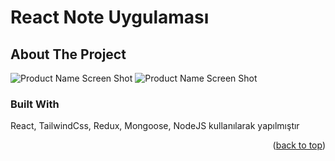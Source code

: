 
# React Note  Uygulaması



<!-- ABOUT THE PROJECT -->
## About The Project

![Product Name Screen Shot]([https://github.com/ZiyaOzgul/React-Weather-App/blob/master/client/img/note-2.png](https://github.com/ZiyaOzgul/Note-app-MongoDb/blob/main/client/src/img/note-2.png))
![Product Name Screen Shot]([https://github.com/ZiyaOzgul/React-Weather-App/blob/master/client/img/note.png](https://github.com/ZiyaOzgul/Note-app-MongoDb/blob/main/client/src/img/note.png))



### Built With

React, TailwindCss,  Redux, Mongoose, NodeJS kullanılarak yapılmıştır 



<p align="right">(<a href="#readme-top">back to top</a>)</p>





